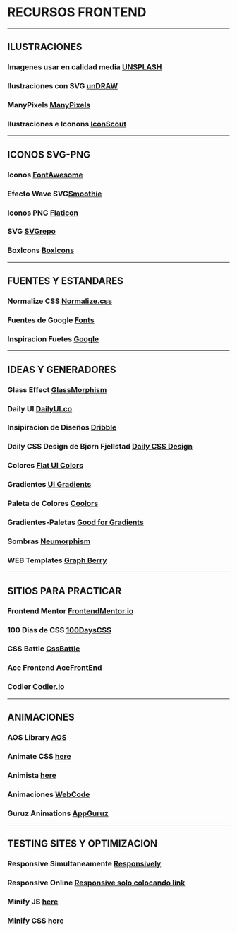 # RECURSOS FRONTEND
---
## ILUSTRACIONES
### Imagenes usar en calidad media [UNSPLASH](https://unsplash.com/es)

### Ilustraciones con SVG  [unDRAW](https://undraw.co/illustrations)

### ManyPixels [ManyPixels](https://www.manypixels.co/gallery)

### Ilustraciones e Iconons [IconScout](https://iconscout.com/)

---
## ICONOS SVG-PNG
### Iconos [FontAwesome](https://fontawesome.com/)

### Efecto Wave SVG[Smoothie](https://smooth.ie/blogs/news/svg-wavey-transitions-between-sections)

### Iconos PNG [Flaticon](https://www.flaticon.com/)

### SVG [SVGrepo](https://www.svgrepo.com/)

### BoxIcons [BoxIcons](https://boxicons.com/)


---
## FUENTES Y ESTANDARES

### Normalize CSS  [Normalize.css](https://necolas.github.io/normalize.css/)

### Fuentes de Google [Fonts](https://fonts.google.com/)

### Inspiracion Fuetes [Google](https://femmebot.github.io/google-type/)

---

## IDEAS Y GENERADORES

### Glass Effect [GlassMorphism](https://hype4.academy/tools/glassmorphism-generator)

### Daily UI [DailyUI.co](https://www.dailyui.co/)

### Insipiracion de Diseños [Dribble](https://dribbble.com/)

### Daily CSS Design de Bjørn Fjellstad [Daily CSS Design](https://dailycssdesign.com/)

### Colores [Flat UI Colors](https://flatuicolors.com/)

### Gradientes [UI Gradients](https://uigradients.com/)

### Paleta de Colores [Coolors](https://coolors.co/)

### Gradientes-Paletas [Good for Gradients](https://mycolor.space/)

### Sombras [Neumorphism](https://neumorphism.io/)

### WEB Templates [Graph Berry](https://www.graphberry.com/)

---

## SITIOS PARA PRACTICAR

### Frontend Mentor [FrontendMentor.io](https://www.frontendmentor.io/)

### 100 Dias de CSS [100DaysCSS](https://100dayscss.com/days/1/)

### CSS Battle [CssBattle](https://cssbattle.dev/)

### Ace Frontend [AceFrontEnd](https://www.acefrontend.com/)

### Codier [Codier.io](https://codier.io/)

---


## ANIMACIONES

### AOS Library [AOS](https://michalsnik.github.io/aos/)

### Animate CSS  [here](https://animate.style/)

### Animista [here](https://animista.net/)

### Animaciones [WebCode](https://webcode.tools/generators/css/keyframe-animation)

### Guruz Animations [AppGuruz](https://www.theappguruz.com/tag-tools/web/CSSAnimations/)

---

## TESTING SITES Y OPTIMIZACION

### Responsive Simultaneamente [Responsively](https://responsively.app/)

### Responsive Online [Responsive solo colocando link](http://www.responsinator.com/)

### Minify JS [here](http://www.minifyjavascript.com/)

### Minify CSS [here](http://www.minifycss.com/css-compressor/)

